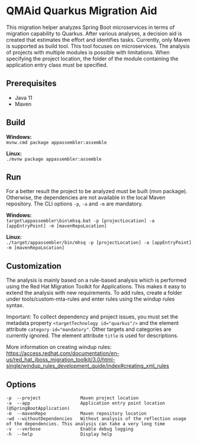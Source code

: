 # QMAid Quarkus Migration Aid

This migration helper analyzes Spring Boot microservices in terms of migration capability to Quarkus. After various analyses, a decision aid is created that estimates the effort and identifies tasks. Currently, only Maven is supported as build tool. This tool focuses on microservices. The analysis of projects with multiple modules is possible with limitations. When specifying the project location, the folder of the module containing the application entry class must be specified.

## Prerequisites

- Java 11
- Maven

## Build

**Windows:** \
`mvnw.cmd package appassembler:assemble`

**Linux:** \
`./mvnw package appassembler:assemble`

## Run
For a better result the project to be analyzed must be built (mvn package). Otherwise, the dependencies are not available in the local Maven repository.
The CLI options ```-p```, ```-a``` and ```-m``` are mandatory.

**Windows:** \
`target\appassembler\bin\mhsq.bat -p [projectLocation] -a [appEntryPoint] -m [mavenRepoLocation]`

**Linux:** \
`./target/appassembler/bin/mhsq -p [projectLocation] -a [appEntryPoint] -m [mavenRepoLocation]`

## Customization

The analysis is mainly based on a rule-based analysis which is performed using the Red Hat Migration Toolkit for Applications. This makes it easy to extend the analysis with new requirements. To add rules, create a folder under tools/custom-mta-rules and enter rules using the windup rules syntax.

Important: To collect dependency and project issues, you must set the metadata property ```<targetTechnology id="quarkus"/>``` and the element attribute ```category-id="mandatory"```. Other targets and categories are currently ignored. The element attribute ```title``` is used for descriptions.

More information on creating windup rules:
https://access.redhat.com/documentation/en-us/red_hat_jboss_migration_toolkit/3.0/html-single/windup_rules_development_guide/index#creating_xml_rules

## Options
```
-p  --project               Maven project location
-a  --app                   Application entry point location (@SpringBootApplication)
-m  --mavenRepo             Maven repository location
-wd --withoutDependencies   Without analysis of the reflection usage of the dependencies. This analysis can take a very long time
-v  --verbose               Enable debug logging
-h  --help                  Display help
```
